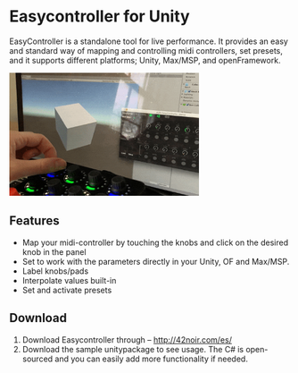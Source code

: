 # Easycontroller for Unity

EasyController is a standalone tool for live performance. It provides an easy and standard way of mapping and controlling midi controllers, set presets, and it supports different platforms; Unity, Max/MSP, and openFramework. 
 
   
<a href="url"><img src="https://github.com/shaltiel/42Noir-UnityEasyController/blob/master/IMG_4884%20demo%20to%20gif%20shorter.gif" align="centre" height="220" width="340" ></a>

## Features
- Map your midi-controller by touching the knobs and click on the desired knob in the panel
- Set to work with the parameters directly in your Unity, OF and Max/MSP. 
- Label knobs/pads
- Interpolate values built-in
- Set and activate presets

## Download
1. Download Easycontroller through – http://42noir.com/es/
2. Download the sample unitypackage to see usage. The C# is open-sourced and you can easily add more functionality if needed.
